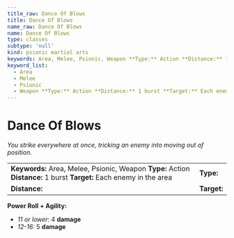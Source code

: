 ```yaml
---
title_raw: Dance Of Blows
title: Dance Of Blows
name_raw: Dance Of Blows
name: Dance Of Blows
type: classes
subtype: 'null'
kind: psionic martial arts
keywords: Area, Melee, Psionic, Weapon **Type:** Action **Distance:** 1 burst **Target:** Each enemy in the area
keyword_list:
  - Area
  - Melee
  - Psionic
  - Weapon **Type:** Action **Distance:** 1 burst **Target:** Each enemy in the area
---
```


# Dance Of Blows

*You strike everywhere at once, tricking an enemy into moving out of position.*

|                                                                                                                      |             |
| :------------------------------------------------------------------------------------------------------------------- | :---------- |
| **Keywords:** Area, Melee, Psionic, Weapon **Type:** Action **Distance:** 1 burst **Target:** Each enemy in the area | **Type:**   |
| **Distance:**                                                                                                        | **Target:** |

**Power Roll + Agility:**

- *11 or lower:* 4 **damage**
- *12-16:* 5 **damage**
